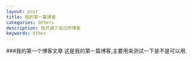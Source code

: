 ```yaml
---
layout: post
title: 我的第一篇博客
categories: Others
description: 我开通了自己的博客
keywords: Other
---
```


###我的第一个博客文章
  这是我的第一篇博客,主要用来测试一下是不是可以用.
